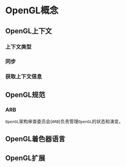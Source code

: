 # OpenGL概念

## OpenGL上下文

### 上下文类型

### 同步

### 获取上下文信息

## OpenGL规范

### ARB

`OpenGL`架构审查委员会(`ARB`)负责管理`OpenGL`的状态和演变。

## OpenGL着色器语言

## OpenGL扩展